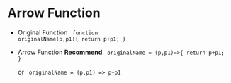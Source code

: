 # Arrow Function
- Original Function
    <code language="javascript">
    function originalName(p,p1){
        return p+p1;
    }</code>

- Arrow Function **Recommend**
    <code language="javascript">
    originalName = (p,p1)=>{
        return p+p1; 
    }</code>

    or
    <code language="javascript">
    originalName = (p,p1) => p+p1 
    </code>
